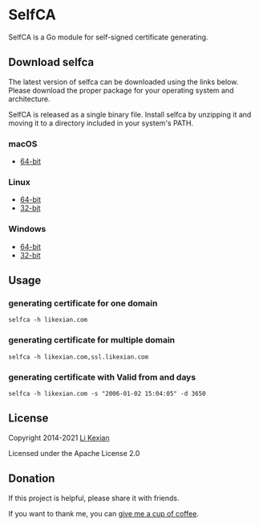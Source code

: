 # SelfCA

SelfCA is a Go module for self-signed certificate generating.

## Download selfca

The latest version of selfca can be downloaded using the links below. Please download the proper package for your operating system and architecture.

SelfCA is released as a single binary file. Install selfca by unzipping it and moving it to a directory included in your system's PATH.

### macOS

- [64-bit](https://github.com/likexian/selfca/releases/download/v0.14.0/selfca-darwin-amd64.zip)

### Linux

- [64-bit](https://github.com/likexian/selfca/releases/download/v0.14.0/selfca-linux-amd64.zip)
- [32-bit](https://github.com/likexian/selfca/releases/download/v0.14.0/selfca-linux-386.zip)

### Windows

- [64-bit](https://github.com/likexian/selfca/releases/download/v0.14.0/selfca-windows-amd64.zip)
- [32-bit](https://github.com/likexian/selfca/releases/download/v0.14.0/selfca-windows-386.zip)

## Usage

### generating certificate for one domain

```shell
selfca -h likexian.com
```

### generating certificate for multiple domain

```shell
selfca -h likexian.com,ssl.likexian.com
```

### generating certificate with Valid from and days

```shell
selfca -h likexian.com -s "2006-01-02 15:04:05" -d 3650
```

## License

Copyright 2014-2021 [Li Kexian](https://www.likexian.com/)

Licensed under the Apache License 2.0

## Donation

If this project is helpful, please share it with friends.

If you want to thank me, you can [give me a cup of coffee](https://www.likexian.com/donate/).
